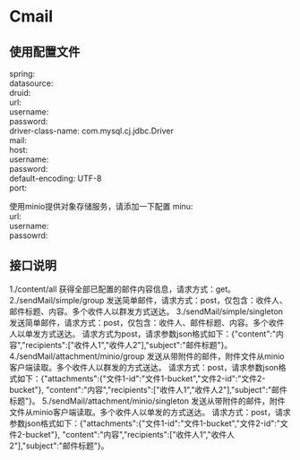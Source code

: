 Cmail
================================================================
使用配置文件  
----------------------------------------------------------------
spring:  
  datasource:  
    druid:  
      url:  
      username:  
      password:  
      driver-class-name: com.mysql.cj.jdbc.Driver  
  mail:  
    host:  
    username:  
    password:  
    default-encoding: UTF-8  
    port:   
    

使用minio提供对象存储服务，请添加一下配置 
minu:  
  url:  
  username:  
  passowrd:  
  
  
接口说明
----------------------------------------------------------------
1./content/all 获得全部已配置的邮件内容信息，请求方式：get。
2./sendMail/simple/group 发送简单邮件，请求方式：post，仅包含：收件人、邮件标题、内容。多个收件人以群发方式送达。
3./sendMail/simple/singleton 发送简单邮件，请求方式：post，仅包含：收件人、邮件标题、内容。多个收件人以单发方式送达。
请求方式为post，请求参数json格式如下：{"content":"内容","recipients":["收件人1","收件人2"],"subject":"邮件标题"}。
4./sendMail/attachment/minio/group 发送从带附件的邮件，附件文件从minio客户端读取。多个收件人以群发的方式送达。
请求方式：post，请求参数json格式如下：{"attachments":{"文件1-id":"文件1-bucket","文件2-id":"文件2-bucket"},
"content":"内容","recipients":["收件人1","收件人2"],"subject":"邮件标题"}。
5./sendMail/attachment/minio/singleton 发送从带附件的邮件，附件文件从minio客户端读取。多个收件人以单发的方式送达。
  请求方式：post，请求参数json格式如下：{"attachments":{"文件1-id":"文件1-bucket","文件2-id":"文件2-bucket"},
  "content":"内容","recipients":["收件人1","收件人2"],"subject":"邮件标题"}。
